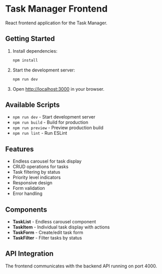 # Task Manager Frontend

React frontend application for the Task Manager.

## Getting Started

1. Install dependencies:
   ```bash
   npm install
   ```

2. Start the development server:
   ```bash
   npm run dev
   ```

3. Open [http://localhost:3000](http://localhost:3000) in your browser.

## Available Scripts

- `npm run dev` - Start development server
- `npm run build` - Build for production
- `npm run preview` - Preview production build
- `npm run lint` - Run ESLint

## Features

- Endless carousel for task display
- CRUD operations for tasks
- Task filtering by status
- Priority level indicators
- Responsive design
- Form validation
- Error handling

## Components

- **TaskList** - Endless carousel component
- **TaskItem** - Individual task display with actions
- **TaskForm** - Create/edit task form
- **TaskFilter** - Filter tasks by status

## API Integration

The frontend communicates with the backend API running on port 4000.